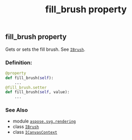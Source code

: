 ﻿---
title: fill_brush property
second_title: Aspose.SVG for Python via .NET API References
description: 
type: docs
weight: 50
url: /python-net/aspose.svg.rendering/icanvascontext/fill_brush/
is_root: false
---

## fill_brush property


Gets or sets the fill brush. See [`IBrush`](/svg/python-net/aspose.svg.drawing/ibrush).
### Definition:
```python
@property
def fill_brush(self):
    ...
@fill_brush.setter
def fill_brush(self, value):
    ...
```

### See Also
* module [`aspose.svg.rendering`](../../)
* class [`IBrush`](/svg/python-net/aspose.svg.drawing/ibrush)
* class [`ICanvasContext`](/svg/python-net/aspose.svg.rendering/icanvascontext)
